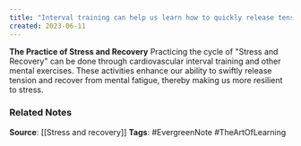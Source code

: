 ```yaml
---
title: "Interval training can help us learn how to quickly release tension and become more resilient to stress"
created: 2023-06-11
---
```


**The Practice of Stress and Recovery**
Practicing the cycle of "Stress and Recovery" can be done through cardiovascular interval training and other mental exercises. These activities enhance our ability to swiftly release tension and recover from mental fatigue, thereby making us more resilient to stress.

### Related Notes
**Source**: [[Stress and recovery]]
**Tags**: #EvergreenNote #TheArtOfLearning 